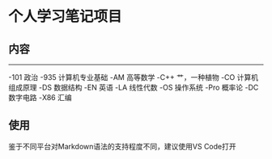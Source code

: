 # 个人学习笔记项目
## 内容
-----
-101 政治
-935 计算机专业基础 
-AM 高等数学
-C++ 艹，一种植物
-CO 计算机组成原理
-DS 数据结构
-EN 英语
-LA 线性代数
-OS 操作系统
-Pro 概率论
-DC 数字电路
-X86 汇编

## 使用
鉴于不同平台对Markdown语法的支持程度不同，建议使用VS Code打开
